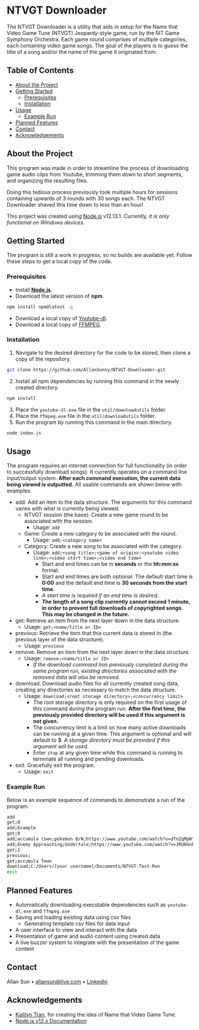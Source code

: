 # NTVGT Downloader
The NTVGT Downloader is a utility that aids in setup for the Name that Video Game Tune (NTVGT) Jeopardy-style game, run by the RIT Game Symphony Orchestra. Each game round comprises of multiple categories, each containing video game songs. The goal of the players is to guess the title of a song and/or the name of the game it originated from.


## Table of Contents
* [About the Project](#about-the-project)
* [Getting Started](#getting-started)
  * [Prerequisites](#prerequisites)
  * [Installation](#installation)
* [Usage](#usage)
  * [Example Run](#example-run)
* [Planned Features](#planned-features)
* [Contact](#contact)
* [Acknowledgements](#acknowledgements)


## About the Project
This program was made in order to streamline the process of downloading game audio clips from Youtube, trimming them down to short segments, and organizing the resulting files. 

Doing this tedious process previously took multiple hours for sessions containing upwards of 3 rounds with 30 songs each. The NTVGT Downloader shaved this time down to less than an hour!

This project was created using [Node.js](https://nodejs.org/) v12.13.1. _Currently, it is only functional on Windows devices._


## Getting Started
The program is still a work in progress, so no builds are available yet. Follow these steps to get a local copy of the code.

### Prerequisites
* Install **[Node.js](https://nodejs.org/)**.
* Download the latest version of **npm**.
```sh
npm install npm@latest -g
```
* Download a local copy of [Youtube-dl](https://youtube-dl.org/).
* Download a local copy of [FFMPEG](https://ffmpeg.org/).

### Installation
1. Navigate to the desired directory for the code to be stored, then clone a copy of the repository.
```sh
git clone https://github.com/AllanSunny/NTVGT-Downloader.git
```
2. Install all npm dependencies by running this command in the newly created directory.
```sh
npm install
```
3. Place the ``youtube-dl.exe`` file in the ``util/downloadutils`` folder.
4. Place the ``ffmpeg.exe`` file in the ``util/downloadutils`` folder.
5. Run the program by running this command in the main directory.
```sh
node index.js
```


## Usage
The program requires an internet connection for full functionality (in order to successfully download songs). It currently operates on a command line input/output system. __After each command execution, the current data being viewed is outputted.__ All usable commands are shown below with examples. 

* add: Add an item to the data structure. The arguments for this command varies with what is currently being viewed.
  * NTVGT session (the base): Create a new game round to be associated with the session.
    * Usage: ``add``
  * Game: Create a new category to be associated with the round.
    * Usage: ``add;<category name>``
  * Category: Create a new song to be associated with the category.
    * Usage: ``add;<song title>;<game of origin>;<youtube video link>;<video start time>;<video end time>``
      * Start and end times can be in **seconds** or the **hh:mm:ss** format.
      * Start and end times are both optional. The default start time is **0:00** and the default end time is **30 seconds from the start time**.
      * _A start time is required if an end time is desired._
      * **The length of a song clip currently cannot exceed 1 minute, in order to prevent full downloads of copyrighted songs. This may be changed in the future.**
* get: Retrieve an item from the next layer down in the data structure.
  * Usage: ``get;<name/title or ID>``
* previous: Retrieve the item that this current data is stored in (the previous layer of the data structure).
  * Usage: ``previous``
* remove: Remove an item from the next layer down in the data structure.
  * Usage: ``remove;<name/title or ID>``
    * _If the download command has previously completed during the same program run, existing directories associated with the removed data will also be removed._
* download: Download audio files for all currently created song data, creating any directories as necessary to match the data structure.
  * Usage: ``download;<root storage directory>;<concurrency limit>``
    * The root storage directory is only required on the first usage of this command during the program run. **After the first time, the previously provided directory will be used if this argument is not given.**
    * The concurrency limit is a limit on how many active downloads can be running at a given time. This argument is optional and will default to **3**. _A storage directory must be provided if this argument will be used._
    * Enter ``stop`` at any given time while this command is running to terminate all running and pending downloads.
* exit: Gracefully exit the program.
  * Usage: ``exit``
  
### Example Run
Below is an example sequence of commands to demonstrate a run of the program.
```sh
add
get;0
add;Example
get;0
add;accumula town;pokemon B/W;https://www.youtube.com/watch?v=dTnZqMpWttY;0:00;40
add;Enemy Approaching;Undertale;https://www.youtube.com/watch?v=JRU6GnETSN4
get;1
previous;
get;accumula Town
download;C:/Users/[your username]/Documents/NTVGT-Test-Run
exit
```


## Planned Features
* Automatically downloading executable dependencies such as ``youtube-dl.exe`` and ``ffmpeg.exe``
* Saving and loading existing data using csv files
  * Generating template csv files for data input
* A user interface to view and interact with the data
* Presentation of game and audio content using created data
* A live buzzer system to integrate with the presentation of the game content


## Contact
Allan Sun • allansun@live.com • [LinkedIn](https://linkedin.com/in/allan-sunny)


## Acknowledgements
* [Kaitlyn Tran](https://www.linkedin.com/in/kaitlyn-tran-/), for creating the idea of Name that Video Game Tune.
* [Node.js v12.x Documentation](https://nodejs.org/docs/latest-v12.x/api/)
